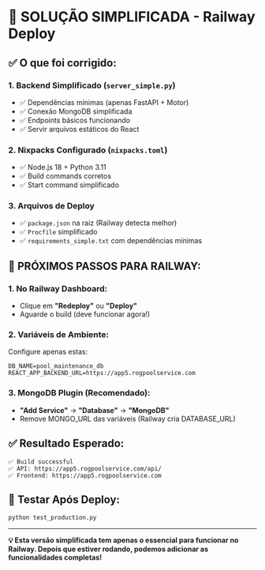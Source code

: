 # 🎯 SOLUÇÃO SIMPLIFICADA - Railway Deploy

## ✅ O que foi corrigido:

### 1. **Backend Simplificado** (`server_simple.py`)
- ✅ Dependências mínimas (apenas FastAPI + Motor)
- ✅ Conexão MongoDB simplificada
- ✅ Endpoints básicos funcionando
- ✅ Servir arquivos estáticos do React

### 2. **Nixpacks Configurado** (`nixpacks.toml`)
- ✅ Node.js 18 + Python 3.11
- ✅ Build commands corretos
- ✅ Start command simplificado

### 3. **Arquivos de Deploy**
- ✅ `package.json` na raiz (Railway detecta melhor)
- ✅ `Procfile` simplificado
- ✅ `requirements_simple.txt` com dependências mínimas

## 🚀 **PRÓXIMOS PASSOS PARA RAILWAY:**

### **1. No Railway Dashboard:**
- Clique em **"Redeploy"** ou **"Deploy"**
- Aguarde o build (deve funcionar agora!)

### **2. Variáveis de Ambiente:**
Configure apenas estas:
```
DB_NAME=pool_maintenance_db
REACT_APP_BACKEND_URL=https://app5.rogpoolservice.com
```

### **3. MongoDB Plugin (Recomendado):**
- **"Add Service"** → **"Database"** → **"MongoDB"**
- Remove MONGO_URL das variáveis (Railway cria DATABASE_URL)

## ✅ **Resultado Esperado:**
```
✅ Build successful
✅ API: https://app5.rogpoolservice.com/api/
✅ Frontend: https://app5.rogpoolservice.com
```

## 🧪 **Testar Após Deploy:**
```bash
python test_production.py
```

---

**💡 Esta versão simplificada tem apenas o essencial para funcionar no Railway. Depois que estiver rodando, podemos adicionar as funcionalidades completas!**